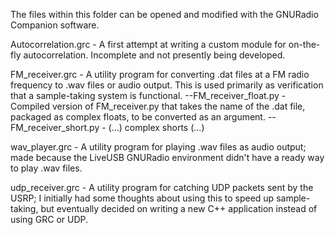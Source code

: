 The files within this folder can be opened and modified with the GNURadio Companion software.

Autocorrelation.grc - A first attempt at writing a custom module for on-the-fly autocorrelation.  Incomplete and not presently being developed.

FM_receiver.grc - A utility program for converting .dat files at a FM radio frequency to .wav files or audio output.  This is used primarily as verification that a sample-taking system is functional.
    --FM_receiver_float.py - Compiled version of FM_receiver.py that takes the name of the .dat file, packaged as complex floats, to be converted as an argument.
    --FM_receiver_short.py - (...) complex shorts (...)

wav_player.grc - A utility program for playing .wav files as audio output; made because the LiveUSB GNURadio environment didn't have a ready way to play .wav files.

udp_receiver.grc - A utility program for catching UDP packets sent by the USRP; I initially had some thoughts about using this to speed up sample-taking, but eventually decided on writing a new C++ application instead of using GRC or UDP.

